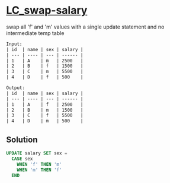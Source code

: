 # [LC_swap-salary](https://leetcode.com/problems/swap-salary)

swap all 'f' and 'm' values with a single update statement and no intermediate temp table


```txt
Input: 
| id  | name | sex | salary |
| --- | ---- | --- | ------ |
| 1   | A    | m   | 2500   |
| 2   | B    | f   | 1500   |
| 3   | C    | m   | 5500   |
| 4   | D    | f   | 500    |

Output:
| id  | name | sex | salary |
| --- | ---- | --- | ------ |
| 1   | A    | f   | 2500   |
| 2   | B    | m   | 1500   |
| 3   | C    | f   | 5500   |
| 4   | D    | m   | 500    |
```

## Solution

```sql
UPDATE salary SET sex =
  CASE sex
    WHEN 'f' THEN 'm'
    WHEN 'm' THEN 'f'
  END
```
